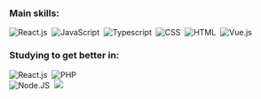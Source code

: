 
 ### Main skills:
![React.js](https://img.shields.io/badge/-React.js-0D1117?style=for-the-badge&logo=react&labelColor=0D1117)&nbsp; 
![JavaScript](https://img.shields.io/badge/-JavaScript-0D1117?style=for-the-badge&logo=javascript&labelColor=0D1117)&nbsp; 
![Typescript](https://img.shields.io/badge/-TypeScript-0D1117?style=for-the-badge&logo=typescript&labelColor=0D1117&textColor=0D1117)&nbsp; 
![CSS](https://img.shields.io/badge/-CSS-0D1117?style=for-the-badge&logo=CSS3&logoColor=1572B6&labelColor=0D1117)&nbsp; 
![HTML](https://img.shields.io/badge/-html-0D1117?style=for-the-badge&logo=html5&logoColor=orange&labelColor=0D1117)&nbsp; 
![Vue.js](https://img.shields.io/badge/vue.js-brightgreen?style=for-the-badge&color=4FC08D&labelColor=0D1117&logo=vue.js)&nbsp; 

### Studying to get better in:
![React.js](https://img.shields.io/badge/-React.js-0D1117?style=for-the-badge&logo=react&labelColor=0D1117)&nbsp; 
![PHP](https://img.shields.io/badge/-PHP-0D1117?style=for-the-badge&logo=PHP&logoColor=purple&labelColor=0D1117)&nbsp;  
![Node.JS](https://img.shields.io/badge/-Node.JS-0D1117?style=for-the-badge&logo=node.js&labelColor=0D1117&textColor=0D1117)&nbsp;
  <img src="(https://img.shields.io/badge/vue.js-brightgreen?style=flat-square&color=4FC08D&logo=vue.js)"/>
